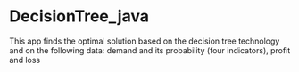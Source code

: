 # DecisionTree_java
This app finds the optimal solution based on the decision tree technology and on the following data: demand and its probability (four indicators), profit and loss
